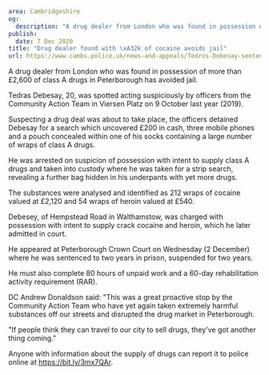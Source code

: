 ```yaml
area: Cambridgeshire
og:
  description: "A drug dealer from London who was found in possession of more than \xA32,600 of class A drugs in Peterborough has avoided jail."
publish:
  date: 7 Dec 2020
title: "Drug dealer found with \xA32k of cocaine avoids jail"
url: https://www.cambs.police.uk/news-and-appeals/Tedros-Debesay-sentencing-Dec2020
```

A drug dealer from London who was found in possession of more than £2,600 of class A drugs in Peterborough has avoided jail.

Tedras Debesay, 20, was spotted acting suspiciously by officers from the Community Action Team in Viersen Platz on 9 October last year (2019).

Suspecting a drug deal was about to take place, the officers detained Debesay for a search which uncovered £200 in cash, three mobile phones and a pouch concealed within one of his socks containing a large number of wraps of class A drugs.

He was arrested on suspicion of possession with intent to supply class A drugs and taken into custody where he was taken for a strip search, revealing a further bag hidden in his underpants with yet more drugs.

The substances were analysed and identified as 212 wraps of cocaine valued at £2,120 and 54 wraps of heroin valued at £540.

Debesey, of Hempstead Road in Walthamstow, was charged with possession with intent to supply crack cocaine and heroin, which he later admitted in court.

He appeared at Peterborough Crown Court on Wednesday (2 December) where he was sentenced to two years in prison, suspended for two years.

He must also complete 80 hours of unpaid work and a 60-day rehabilitation activity requirement (RAR).

DC Andrew Donaldson said: "This was a great proactive stop by the Community Action Team who have yet again taken extremely harmful substances off our streets and disrupted the drug market in Peterborough.

"If people think they can travel to our city to sell drugs, they've got another thing coming."

Anyone with information about the supply of drugs can report it to police online at https://bit.ly/3mx7QAr.
